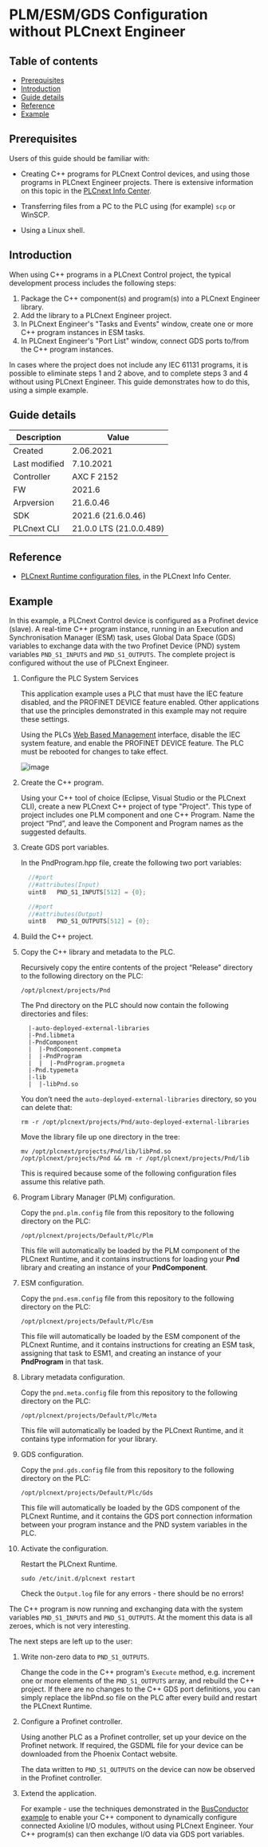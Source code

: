 # PLM/ESM/GDS Configuration without PLCnext Engineer

## Table of contents

<!-- TOC depthFrom:2 orderedList:true -->

- [Prerequisites](#prerequisites)
- [Introduction](#introduction)
- [Guide details](#guide-details)
- [Reference](#reference)
- [Example](#example)

<!-- /TOC -->

## Prerequisites

Users of this guide should be familiar with:

- Creating C++ programs for PLCnext Control devices, and using those programs in PLCnext Engineer projects. There is extensive information on this topic in the [PLCnext Info Center](https://www.plcnext.help/te/Programming/Cpp/Cpp_programming/Cpp_programs_in_PLCnext.htm).

- Transferring files from a PC to the PLC using (for example) `scp` or WinSCP.

- Using a Linux shell.

## Introduction

When using C++ programs in a PLCnext Control project, the typical development process includes the following steps:

1. Package the C++ component(s) and program(s) into a PLCnext Engineer library.
1. Add the library to a PLCnext Engineer project.
1. In PLCnext Engineer's "Tasks and Events" window, create one or more C++ program instances in ESM tasks.
1. In PLCnext Engineer's "Port List" window, connect GDS ports to/from the C++ program instances.

In cases where the project does not include any IEC 61131 programs, it is possible to eliminate steps 1 and 2 above, and to complete steps 3 and 4 without using PLCnext Engineer. This guide demonstrates how to do this, using a simple example.

## Guide details

|Description | Value |
|------------ |-----------|
|Created | 2.06.2021 |
|Last modified| 7.10.2021 |
|Controller| AXC F 2152 |
|FW| 2021.6 |
|Arpversion| 21.6.0.46 |
|SDK| 2021.6 (21.6.0.46) |
|PLCnext CLI | 21.0.0 LTS (21.0.0.489) |

## Reference

- [PLCnext Runtime configuration files](https://www.plcnext.help/te/PLCnext_Runtime/Configuration_files.htm), in the PLCnext Info Center.

## Example

In this example, a PLCnext Control device is configured as a Profinet device (slave). A real-time C++ program instance, running in an Execution and Synchronisation Manager (ESM) task, uses Global Data Space (GDS) variables to exchange data with the two Profinet Device (PND) system variables `PND_S1_INPUTS` and `PND_S1_OUTPUTS`. The complete project is configured without the use of PLCnext Engineer.

1. Configure the PLC System Services

   This application example uses a PLC that must have the IEC feature disabled, and the PROFINET DEVICE feature enabled. Other applications that use the principles demonstrated in this example may not require these settings.

   Using the PLCs [Web Based Management](https://www.plcnext.help/te/WBM/Configuration_System_Services.htm) interface, disable the IEC system feature, and enable the PROFINET DEVICE feature. The PLC must be rebooted for changes to take effect.

   ![image](https://user-images.githubusercontent.com/13133969/136402485-6097e087-fc1a-4731-a138-4a6087f6bd04.png)

1. Create the C++ program.

   Using your C++ tool of choice (Eclipse, Visual Studio or the PLCnext CLI), create a new PLCnext C++ project of type "Project". This type of project includes one PLM component and one C++ Program. Name the project “Pnd”, and leave the Component and Program names as the suggested defaults.

1. Create GDS port variables.

   In the PndProgram.hpp file, create the following two port variables:

   ```cpp
     //#port
     //#attributes(Input)
     uint8   PND_S1_INPUTS[512] = {0};

     //#port
     //#attributes(Output)
     uint8   PND_S1_OUTPUTS[512] = {0};
   ```

1. Build the C++ project.

1. Copy the C++ library and metadata to the PLC.

   Recursively copy the entire contents of the project “Release” directory to the following directory on the PLC:

   ```text
   /opt/plcnext/projects/Pnd
   ```

   The Pnd directory on the PLC should now contain the following directories and files:

   ```text
     |-auto-deployed-external-libraries
     |-Pnd.libmeta
     |-PndComponent
     |  |-PndComponent.compmeta
     |  |-PndProgram
     |  |  |-PndProgram.progmeta
     |-Pnd.typemeta
     |-lib
     |  |-libPnd.so
   ```

   You don’t need the `auto-deployed-external-libraries` directory, so you can delete that:

   ```text
   rm -r /opt/plcnext/projects/Pnd/auto-deployed-external-libraries
   ```

   Move the library file up one directory in the tree:

   ```text
   mv /opt/plcnext/projects/Pnd/lib/libPnd.so /opt/plcnext/projects/Pnd && rm -r /opt/plcnext/projects/Pnd/lib
   ```

   This is required because some of the following configuration files assume this relative path.

1. Program Library Manager (PLM) configuration.

   Copy the `pnd.plm.config` file from this repository to the following directory on the PLC:

   ```text
   /opt/plcnext/projects/Default/Plc/Plm
   ```

   This file will automatically be loaded by the PLM component of the PLCnext Runtime, and it contains instructions for loading your **Pnd** library and creating an instance of your **PndComponent**.

1. ESM configuration.

   Copy the `pnd.esm.config` file from this repository to the following directory on the PLC:

   ```text
   /opt/plcnext/projects/Default/Plc/Esm
   ```

   This file will automatically be loaded by the ESM component of the PLCnext Runtime, and it contains instructions for creating an ESM task, assigning that task to ESM1, and creating an instance of your **PndProgram** in that task.

1. Library metadata configuration.

   Copy the `pnd.meta.config` file from this repository to the following directory on the PLC:

   ```text
   /opt/plcnext/projects/Default/Plc/Meta
   ```

   This file will automatically be loaded by the PLCnext Runtime, and it contains type information for your library.

1. GDS configuration.

   Copy the `pnd.gds.config` file from this repository to the following directory on the PLC:

   ```text
   /opt/plcnext/projects/Default/Plc/Gds
   ```

   This file will automatically be loaded by the GDS component of the PLCnext Runtime, and it contains the GDS port connection information between your program instance and the PND system variables in the PLC.

1. Activate the configuration.

   Restart the PLCnext Runtime.

   ```text
   sudo /etc/init.d/plcnext restart
   ```

   Check the `Output.log` file for any errors - there should be no errors!

The C++ program is now running and exchanging data with the system variables `PND_S1_INPUTS` and `PND_S1_OUTPUTS`. At the moment this data is all zeroes, which is not very interesting.

The next steps are left up to the user:

1. Write non-zero data to `PND_S1_OUTPUTS`.

   Change the code in the C++ program's `Execute` method, e.g. increment one or more elements of the `PND_S1_OUTPUTS` array, and rebuild the C++ project. If there are no changes to the C++ GDS port definitions, you can simply replace the libPnd.so file on the PLC after every build and restart the PLCnext Runtime.

1. Configure a Profinet controller.

   Using another PLC as a Profinet controller, set up your device on the Profinet network. If required, the GSDML file for your device can be downloaded from the Phoenix Contact website.

   The data written to `PND_S1_OUTPUTS` on the device can now be observed in the Profinet controller.

1. Extend the application.

   For example - use the techniques demonstrated in the [BusConductor example](https://github.com/PLCnext/BusConductor) to enable your C++ component to dynamically configure connected Axioline I/O modules, without using PLCnext Engineer. Your C++ program(s) can then exchange I/O data via GDS port variables.
